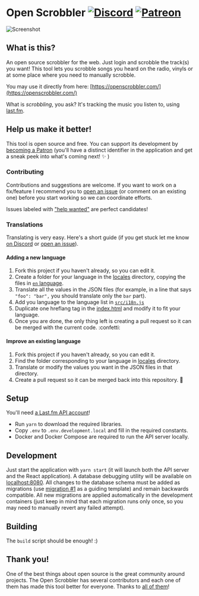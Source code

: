 # Open Scrobbler [![Discord](https://img.shields.io/badge/Discord-online-green.svg?logo=discord)](https://discord.gg/vcbprTz) [![Patreon](https://img.shields.io/badge/Patreon-donate-orange.svg)](https://www.patreon.com/OpenScrobbler)

![Screenshot](https://user-images.githubusercontent.com/910672/45590262-55333c00-b90b-11e8-9f95-c360d35ced5f.jpg)

## What is this?
An open source scrobbler for the web. Just login and scrobble the track(s) you want! This tool lets you scrobble songs you heard on the radio, vinyls or at some place where you need to manually scrobble.

You may use it directly from here: [https://openscrobbler.com/](https://openscrobbler.com/)

What is _scrobbling_, you ask? It's tracking the music you listen to, using [last.fm](https://last.fm/).

## Help us make it better!
This tool is open source and free. You can support its development by [becoming a Patron](https://www.patreon.com/OpenScrobbler) (you'll have a distinct identifier in the application and get a sneak peek into what's coming next! :sparkles: )

### Contributing
Contributions and suggestions are welcome. If you want to work on a fix/feature I recommend you to [open an issue](https://github.com/elamperti/OpenWebScrobbler/issues) (or comment on an existing one) before you start working so we can coordinate efforts.

Issues labeled with ["help wanted"](https://github.com/elamperti/OpenWebScrobbler/issues?q=is%3Aissue+is%3Aopen+label%3A%22help+wanted%22) are perfect candidates!

### Translations
Translating is very easy. Here's a short guide (if you get stuck let me know [on Discord](https://discord.gg/vcbprTz) or [open an issue](https://github.com/elamperti/OpenWebScrobbler/issues/new)).


#### Adding a new language

  1. Fork this project if you haven't already, so you can edit it.
  2. Create a folder for your language in the [locales](./public/locales) directory, copying the files in [`en` language](./public/locales/en).
  3. Translate all the values in the JSON files (for example, in a line that says `"foo": "bar",` you should translate only the `bar` part).
  4. Add you language to the language list in [`src/i18n.js`](./src/i18n.js)
  5. Duplicate one hreflang tag in the [index.html](./public/index.html) and modify it to fit your language.
  6. Once you are done, the only thing left is creating a pull request so it can be merged with the current code. :confetti:

#### Improve an existing language

  1. Fork this project if you haven't already, so you can edit it.
  2. Find the folder corresponding to your language in [locales](./public/locales) directory.
  3. Translate or modify the values you want in the JSON files in that directory.
  4. Create a pull request so it can be merged back into this repository. :tada:

## Setup
You'll need [a Last.fm API account](https://www.last.fm/api/account/create)!

  * Run `yarn` to download the required libraries.
  * Copy `.env` to `.env.development.local` and fill in the required constants.
  * Docker and Docker Compose are required to run the API server locally.

## Development
Just start the application with `yarn start` (it will launch both the API server and the React application).
A database debugging utility will be available on [localhost:8080](http://localhost:8080). All changes to the database schema must be added as migrations (use [migration #1](./assets/db/migrations/0001_keepOriginalTimestamp.sql) as a guiding template) and remain backwards compatible. All new migrations are applied automatically in the development containers (just keep in mind that each migration runs only once, so you may need to manually revert any failed attempt).

## Building
The `build` script should be enough! :)

## Thank you!
One of the best things about open source is the great community around projects. The Open Scrobbler has several contributors and each one of them has made this tool better for everyone. Thanks to [all of them](https://github.com/elamperti/OpenWebScrobbler/graphs/contributors)!
